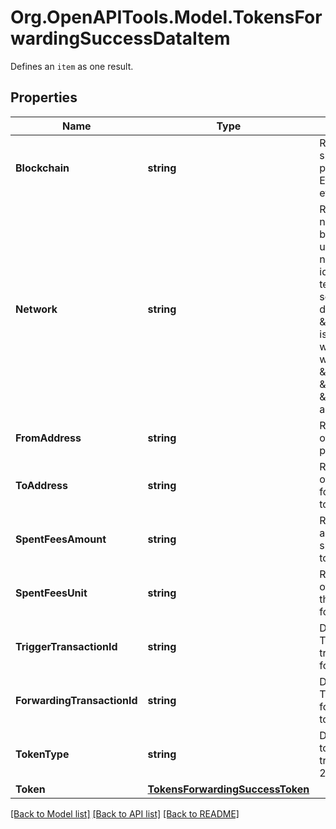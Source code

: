 # Org.OpenAPITools.Model.TokensForwardingSuccessDataItem
Defines an `item` as one result.

## Properties

Name | Type | Description | Notes
------------ | ------------- | ------------- | -------------
**Blockchain** | **string** | Represents the specific blockchain protocol name, e.g. Ethereum, Bitcoin, etc. | 
**Network** | **string** | Represents the name of the blockchain network used; blockchain networks are usually identical as technology and software, but they differ in data, e.g. - \&quot;mainnet\&quot; is the live network with actual data while networks like \&quot;testnet\&quot;, \&quot;ropsten\&quot;, \&quot;rinkeby\&quot; are test networks. | 
**FromAddress** | **string** | Represents the hash of the address that provides the tokens. | 
**ToAddress** | **string** | Represents the hash of the address to forward the tokens to. | 
**SpentFeesAmount** | **string** | Represents the amount of the fee spent for the tokens to be forwarded. | 
**SpentFeesUnit** | **string** | Represents the unit of the fee spent for the tokens to be forwarded, e.g. BTC. | 
**TriggerTransactionId** | **string** | Defines the unique Transaction ID that triggered the token forwarding. | 
**ForwardingTransactionId** | **string** | Defines the unique Transaction ID that forwarded the tokens. | 
**TokenType** | **string** | Defines the type of token sent with the transaction, e.g. ERC 20. | 
**Token** | [**TokensForwardingSuccessToken**](TokensForwardingSuccessToken.md) |  | 

[[Back to Model list]](../README.md#documentation-for-models) [[Back to API list]](../README.md#documentation-for-api-endpoints) [[Back to README]](../README.md)

